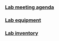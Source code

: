 ### [Lab meeting agenda](https://docs.google.com/spreadsheets/d/1WuqFlCpN2IROdJILOClJfxq4bRdT6joItHC74YO3Ljc/edit?usp=sharing)

### [Lab equipment]()

### [Lab inventory]()
